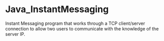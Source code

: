 # Java_InstantMessaging
Instant Messaging program that works through a TCP client/server connection to allow two users to communicate with the knowledge of the server IP.
